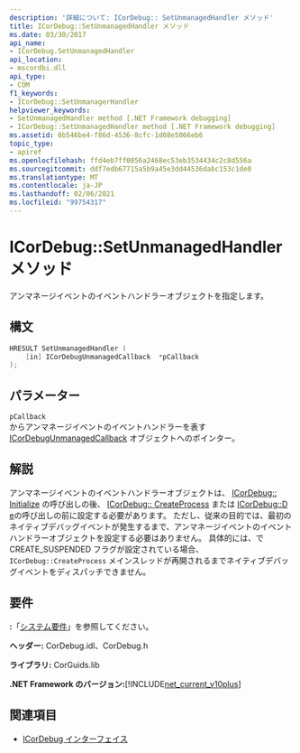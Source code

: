 ```yaml
---
description: '詳細について: ICorDebug:: SetUnmanagedHandler メソッド'
title: ICorDebug::SetUnmanagedHandler メソッド
ms.date: 03/30/2017
api_name:
- ICorDebug.SetUnmanagedHandler
api_location:
- mscordbi.dll
api_type:
- COM
f1_keywords:
- ICorDebug::SetUnmanagerHandler
helpviewer_keywords:
- SetUnmanagedHandler method [.NET Framework debugging]
- ICorDebug::SetUnmanagedHandler method [.NET Framework debugging]
ms.assetid: 6b546be4-f86d-4536-8cfc-1d08e5066eb6
topic_type:
- apiref
ms.openlocfilehash: ffd4eb7ff0056a2468ec53eb3534434c2c8d556a
ms.sourcegitcommit: ddf7edb67715a5b9a45e3dd44536dabc153c1de0
ms.translationtype: MT
ms.contentlocale: ja-JP
ms.lasthandoff: 02/06/2021
ms.locfileid: "99754317"
---
```

# <a name="icordebugsetunmanagedhandler-method"></a>ICorDebug::SetUnmanagedHandler メソッド

アンマネージイベントのイベントハンドラーオブジェクトを指定します。  
  
## <a name="syntax"></a>構文  
  
```cpp  
HRESULT SetUnmanagedHandler (  
    [in] ICorDebugUnmanagedCallback  *pCallback  
);  
```  
  
## <a name="parameters"></a>パラメーター  

 `pCallback`  
 からアンマネージイベントのイベントハンドラーを表す [ICorDebugUnmanagedCallback](icordebugunmanagedcallback-interface.md) オブジェクトへのポインター。  
  
## <a name="remarks"></a>解説  

 アンマネージイベントのイベントハンドラーオブジェクトは、 [ICorDebug:: Initialize](icordebug-initialize-method.md) の呼び出しの後、 [ICorDebug:: CreateProcess](icordebug-createprocess-method.md) または [ICorDebug::D e](icordebug-debugactiveprocess-method.md)の呼び出しの前に設定する必要があります。 ただし、従来の目的では、最初のネイティブデバッグイベントが発生するまで、アンマネージイベントのイベントハンドラーオブジェクトを設定する必要はありません。 具体的には、で CREATE_SUSPENDED フラグが設定されている場合、 `ICorDebug::CreateProcess` メインスレッドが再開されるまでネイティブデバッグイベントをディスパッチできません。  
  
## <a name="requirements"></a>要件  

 **:**「[システム要件](../../get-started/system-requirements.md)」を参照してください。  
  
 **ヘッダー:** CorDebug.idl、CorDebug.h  
  
 **ライブラリ:** CorGuids.lib  
  
 **.NET Framework のバージョン:**[!INCLUDE[net_current_v10plus](../../../../includes/net-current-v10plus-md.md)]  
  
## <a name="see-also"></a>関連項目

- [ICorDebug インターフェイス](icordebug-interface.md)

